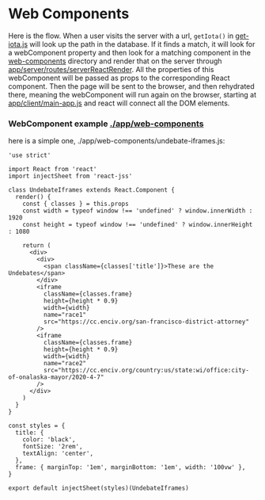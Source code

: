 # Web Components

Here is the flow. When a user visits the server with a url, `getIota()` in [get-iota.js](./app/routes/get-iota) will look up the path in the database. If it finds a match, it will look for a webComponent property and then look for a matching component in the [web-components](./app/web-components) directory and render that on the server through [app/server/routes/serverReactRender](./app/server/routes/server-react-render.jsx). All the properties of this webComponent will be passed as props to the corresponding
React component. Then the page will be sent to the browser, and then rehydrated there, meaning the webComponent will run again on the browser, starting at [app/client/main-app.js](./app/client/main-app.js) and react will connect all the DOM elements.

### WebComponent example [./app/web-components](./app/components/web-components)

here is a simple one, ./app/web-components/undebate-iframes.js:

```
'use strict'

import React from 'react'
import injectSheet from 'react-jss'

class UndebateIframes extends React.Component {
  render() {
    const { classes } = this.props
    const width = typeof window !== 'undefined' ? window.innerWidth : 1920
    const height = typeof window !== 'undefined' ? window.innerHeight : 1080

    return (
      <div>
        <div>
          <span className={classes['title']}>These are the Undebates</span>
        </div>
        <iframe
          className={classes.frame}
          height={height * 0.9}
          width={width}
          name="race1"
          src="https://cc.enciv.org/san-francisco-district-attorney"
        />
        <iframe
          className={classes.frame}
          height={height * 0.9}
          width={width}
          name="race2"
          src="https://cc.enciv.org/country:us/state:wi/office:city-of-onalaska-mayor/2020-4-7"
        />
      </div>
    )
  }
}

const styles = {
  title: {
    color: 'black',
    fontSize: '2rem',
    textAlign: 'center',
  },
  frame: { marginTop: '1em', marginBottom: '1em', width: '100vw' },
}

export default injectSheet(styles)(UndebateIframes)
```
